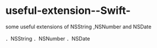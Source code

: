 useful-extension--Swift-
========================

some useful extensions of NSString ,NSNumber and NSDate


．NSString
．NSNumber
．NSDate
